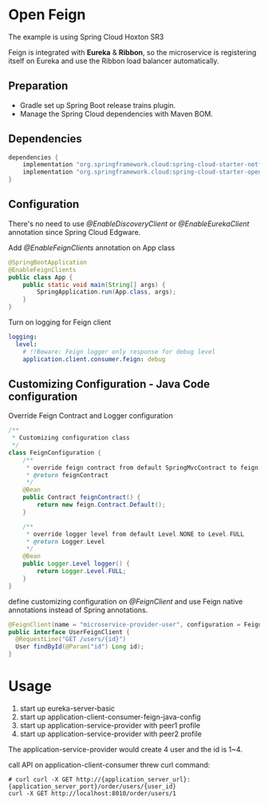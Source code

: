 # Open Feign
The example is using Spring Cloud Hoxton SR3

Feign is integrated with **Eureka** & **Ribbon**, so the microservice is registering itself on Eureka and use the Ribbon load balancer automatically.

## Preparation
- Gradle set up Spring Boot release trains plugin.
- Manage the Spring Cloud dependencies with Maven BOM.

## Dependencies
```groovy
dependencies {
    implementation "org.springframework.cloud:spring-cloud-starter-netflix-eureka-client"
    implementation "org.springframework.cloud:spring-cloud-starter-openfeign"
}
```
## Configuration
There's no need to use _@EnableDiscoveryClient_ or _@EnableEurekaClient_ annotation since Spring Cloud Edgware.

Add _@EnableFeignClients_ annotation on App class
```java
@SpringBootApplication
@EnableFeignClients
public class App {
    public static void main(String[] args) {
        SpringApplication.run(App.class, args);
    }
}
```

Turn on logging for Feign client
```yaml
logging:
  level:
    # !!Beware: Feign logger only response for debug level
    application.client.consumer.feign: debug
```

## Customizing Configuration - Java Code configuration
Override Feign Contract and Logger configuration
```java
/**
 * Customizing configuration class
 */
class FeignConfiguration {
    /**
     * override feign contract from default SpringMvcContract to feign.Contract.Default which supports Feign native annotations.
     * @return feignContract
     */
    @Bean
    public Contract feignContract() {
        return new feign.Contract.Default();
    }

    /**
     * override logger level from default Level.NONE to Level.FULL
     * @return Logger.Level
     */
    @Bean
    public Logger.Level logger() {
        return Logger.Level.FULL;
    }
}
```

define customizing configuration on _@FeignClient_ and use Feign native annotations instead of Spring annotations.
```java
@FeignClient(name = "microservice-provider-user", configuration = FeignConfiguration .class)
public interface UserFeignClient {
  @RequestLine("GET /users/{id}")
  User findById(@Param("id") Long id);
}
```
# Usage
1. start up eureka-server-basic
2. start up application-client-consumer-feign-java-config
3. start up application-service-provider with peer1 profile
4. start up application-service-provider with peer2 profile

The application-service-provider would create 4 user and the id is 1~4.

call API on application-client-consumer threw curl command:
```shell script
# curl curl -X GET http://{application_server_url}:{application_server_port}/order/users/{user_id}
curl -X GET http://localhost:8010/order/users/1
```